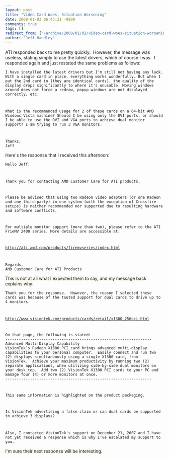 ```yaml
---
layout: post
title: "Video Card Woes, Situation Worsening"
date: 2008-01-03 06:45:21 -0800
comments: true
tags: []
redirect_from: ["/archive/2008/01/02/video-card-woes-situation-worsening.aspx/"]
author: "Jeff Handley"
---
```

<!-- more -->
<p>ATI responded back to me pretty quickly.  However, the message was useless, stating simply to use the latest drivers, which of course I was.  I responded again and just restated the same problems as follows:</p>  <p><code>I have installed the latest drivers but I'm still not having any luck. With a single card in place, everything works wonderfully. But when I put the 2nd card in (they are identical cards), the quality of the display drops significantly to where it's unusable. Moving windows around does not force a redraw, popup windows are not displayed correctly, etc.</p>  <p>What is the recommended usage for 2 of these cards on a 64-bit AMD Windows Vista machine? Should I be using only the DVI ports, or should I be able to use the DVI and VGA ports to achieve dual monitor support? I am trying to run 3 VGA monitors.</p>  <p>Thanks,     <br />Jeff</code></p>  <p>Here's the response that I received this afternoon:</p>  <p><code>Hello Jeff: </p>  <p>Thank you for contacting AMD Customer Care for ATI products. </p>  <p>Please be advised that using two Radeon video adapters (or one Radeon and one third-party) in one system (with the exception of Crossfire setups) is neither recommended nor supported due to resulting hardware and software conflicts. </p>  <p>For multiple monitor support (more than two), please refer to the ATI FrieMV 2400 series. More details are accessible at: </p>  <p><a href="http://ati.amd.com/products/firemvseries/index.html">http://ati.amd.com/products/firemvseries/index.html</a></p>  <p>Regards,     <br />AMD Customer Care for ATI Products </code></p>  <p><font style="background-color: #fcfaf0">This is not at all what I expected them to say, and my message back explains why:</font></p>  <p><code>Thank you for the response.  However, the reason I selected these cards was because of the touted support for dual cards to drive up to 4 monitors. </p>  <p><a href="http://www.visiontek.com/products/cards/retail/x1300_256pci.html">http://www.visiontek.com/products/cards/retail/x1300_256pci.html</a></p>  <p>On that page, the following is stated:     <br />-----------------------------------------------------------------      <br />Advanced Multi-Display Capability      <br />VisionTek’s Radeon X1300 PCI card brings advanced multi-display capabilities to your personal computer.  Easily connect and run two (2) displays simultaneously using a single X1300 card, from VisionTek.  Achieve your maximum productivity by running two (2) separate applications, when utilizing side-by-side dual monitors on your desk top.  Add two (2) VisionTek X1300 PCI cards to your PC and manage four (4) or more monitors at once.      <br />-----------------------------------------------------------------</p>  <p>This same information is highlighted on the product packaging.</p>  <p>Is VisionTek advertising a false claim or can dual cards be supported to achieve 3 displays?</p>  <p>Also, I contacted VisionTek's support on December 21, 2007 and I have not yet received a response which is why I've escalated my support to you.</code></p>  <p><font style="background-color: #fcfaf0">I'm sure their next response will be interesting.</font></p>

